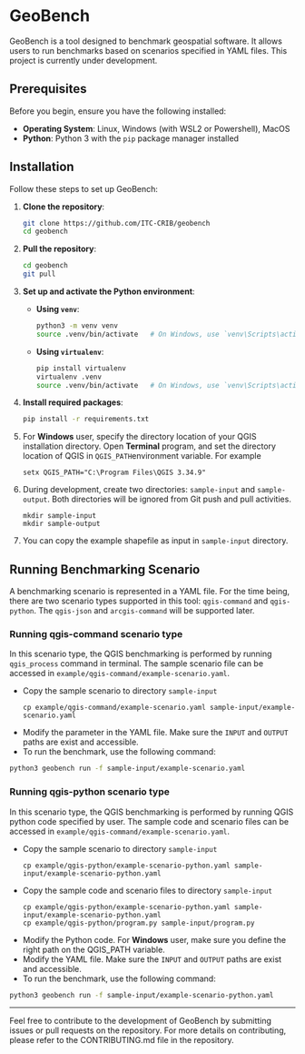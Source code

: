 # GeoBench

GeoBench is a tool designed to benchmark geospatial software. It allows users to run benchmarks based on scenarios specified in YAML files. This project is currently under development.

## Prerequisites

Before you begin, ensure you have the following installed:

- **Operating System**: Linux, Windows (with WSL2 or Powershell), MacOS
- **Python**: Python 3 with the `pip` package manager installed

## Installation

Follow these steps to set up GeoBench:

1. **Clone the repository**:
   ```bash
   git clone https://github.com/ITC-CRIB/geobench
   cd geobench
   ```
2. **Pull the repository**:
   ```bash
   cd geobench
   git pull
   ```

3. **Set up and activate the Python environment**:
   - **Using `venv`**:
     ```bash
     python3 -m venv venv
     source .venv/bin/activate   # On Windows, use `venv\Scripts\activate`
     ```

   - **Using `virtualenv`**:
     ```bash
     pip install virtualenv
     virtualenv .venv
     source .venv/bin/activate   # On Windows, use `venv\Scripts\activate`
     ```

4. **Install required packages**:
   ```bash
   pip install -r requirements.txt
   ```
5. For **Windows** user, specify the directory location of your QGIS installation directory. Open **Terminal** program, and set the directory location of QGIS in `QGIS_PATH`environment variable. For example
   ```
   setx QGIS_PATH="C:\Program Files\QGIS 3.34.9"
   ```

6. During development, create two directories: `sample-input` and `sample-output`. Both directories will be ignored from Git push and pull activities.
   ```
   mkdir sample-input
   mkdir sample-output
   ```
7. You can copy the example shapefile as input in `sample-input` directory.

## Running Benchmarking Scenario
A benchmarking scenario is represented in a YAML file. For the time being, there are two scenario types supported in this tool: `qgis-command` and `qgis-python`. The `qgis-json` and `arcgis-command` will be supported later.

### Running qgis-command scenario type
In this scenario type, the QGIS benchmarking is performed by running `qgis_process` command in terminal. The sample scenario file can be accessed in `example/qgis-command/example-scenario.yaml`.

- Copy the sample scenario to directory `sample-input`
   ```
   cp example/qgis-command/example-scenario.yaml sample-input/example-scenario.yaml
   ```
- Modify the parameter in the YAML file. Make sure the `INPUT` and `OUTPUT` paths are exist and accessible.
- To run the benchmark, use the following command:

```bash
python3 geobench run -f sample-input/example-scenario.yaml
```

### Running qgis-python scenario type
In this scenario type, the QGIS benchmarking is performed by running QGIS python code specified by user. The sample code and scenario files can be accessed in `example/qgis-command/example-scenario.yaml`.

- Copy the sample scenario to directory `sample-input`
   ```
   cp example/qgis-python/example-scenario-python.yaml sample-input/example-scenario-python.yaml
   ```
- Copy the sample code and scenario files to directory `sample-input`
   ```
   cp example/qgis-python/example-scenario-python.yaml sample-input/example-scenario-python.yaml
   cp example/qgis-python/program.py sample-input/program.py
   ```
- Modify the Python code. For **Windows** user, make sure you define the right path on the QGIS_PATH variable. 
- Modify the YAML file. Make sure the `INPUT` and `OUTPUT` paths are exist and accessible.
- To run the benchmark, use the following command:

```bash
python3 geobench run -f sample-input/example-scenario-python.yaml
```
---

Feel free to contribute to the development of GeoBench by submitting issues or pull requests on the repository. For more details on contributing, please refer to the CONTRIBUTING.md file in the repository.